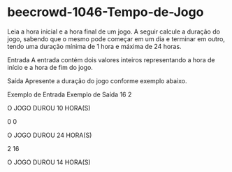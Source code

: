 # beecrowd-1046-Tempo-de-Jogo

Leia a hora inicial e a hora final de um jogo. A seguir calcule a duração do jogo, sabendo que o mesmo pode começar em um dia e terminar em outro, tendo uma duração mínima de 1 hora e máxima de 24 horas.

Entrada
A entrada contém dois valores inteiros representando a hora de início e a hora de fim do jogo.

Saída
Apresente a duração do jogo conforme exemplo abaixo.

Exemplo de Entrada	Exemplo de Saída
16 2

O JOGO DUROU 10 HORA(S)

0 0

O JOGO DUROU 24 HORA(S)

2 16

O JOGO DUROU 14 HORA(S)
